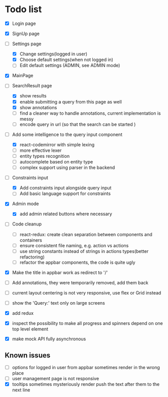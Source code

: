# Todo list
- [X] Login page
- [X] SignUp page
- [ ] Settings page
    - [X] Change settings(logged in user)
    - [X] Choose default settings(when not logged in)
    - [ ] Edit default settings (ADMIN, see ADMIN mode) 
- [X] MainPage
- [ ] SearchResult page
    - [X] show results
    - [X] enable submitting a query from this page as well
    - [X] show annotations
    - [ ] find a cleaner way to handle annotations, current implementation is messy
    - [ ] encode query in url (so that the search can be started )
    
- [ ] Add some intelligence to the query input component
    -[X] react-codemirror with simple lexing
    -[ ] more effective lexer
    -[ ] entity types recognition
    -[ ] autocomplete based on entity type
    -[ ] complex support using parser in the backend
- [ ] Constraints input
    - [X] Add constraints input alongside query input
    - [ ] Add basic language support for constraints 
- [X] Admin mode
    - [X] add admin related buttons where necessary
- [ ] Code cleanup
    - [ ] react-redux: create clean separation between components and containers    
    - [ ] ensure consistent file naming, e.g. action vs actions
    - [ ] use string constants instead of strings in actions types(better refactoring)
    - [ ] refactor the appbar components, the code is quite ugly
- [X] Make the title in appbar work as redirect to '/'
- [ ] Add annotations, they were temporarily removed, add them back 
- [ ] current layout centering is not very responsive, use flex or Grid instead 
- [ ] show the 'Query:' text only on large screens
- [X] add redux
- [X] inspect the possibility to make all progress and spinners depend on one top level element
- [X] make mock API fully asynchronous 


## Known issues
- [ ] options for logged in user from appbar sometimes render in the wrong place
- [ ] user management page is not responsive
- [X] tooltips sometimes mysteriously render push the text after them to the next line